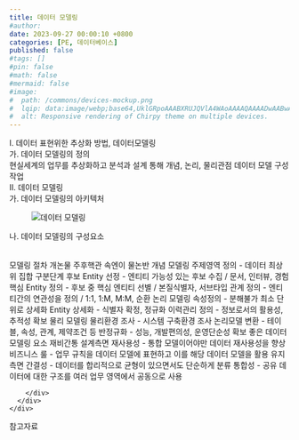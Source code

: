 ```yaml
---
title: 데이터 모델링
#author: 
date: 2023-09-27 00:00:10 +0800
categories: [PE, 데이터베이스]
published: false
#tags: []
#pin: false
#math: false
#mermaid: false
#image:
#  path: /commons/devices-mockup.png
#  lqip: data:image/webp;base64,UklGRpoAAABXRUJQVlA4WAoAAAAQAAAADwAABwAAQUxQSDIAAAARL0AmbZurmr57yyIiqE8oiG0bejIYEQTgqiDA9vqnsUSI6H+oAERp2HZ65qP/VIAWAFZQOCBCAAAA8AEAnQEqEAAIAAVAfCWkAALp8sF8rgRgAP7o9FDvMCkMde9PK7euH5M1m6VWoDXf2FkP3BqV0ZYbO6NA/VFIAAAA
#  alt: Responsive rendering of Chirpy theme on multiple devices.
---
```


<div class="post-wrap">
  <div class="para">
    <div class="para-title">
      I. 데이터 표현위한 추상화 방법, 데이터모델링
    </div>
    <div class="para-cntnt">
      <div class="para">
        <div class="para-title">
          가. 데이터 모델링의 정의
        </div>
        <div class="para-cntnt">
            현실세계의 업무를 추상화하고 분석과 설계 통해 개념, 논리, 물리관점 데이터 모델 구성작업
        </div>
      </div>
    </div>
  </div>
  
  <div class="para">
    <div class="para-title">
      II. 데이터 모델링
    </div>
    <div class="para-cntnt">
      <div class="para">
        <div class="para-title">
          가. 데이터 모델링의 아키텍처
        </div>
        <div class="para-cntnt">
          <figure class="post-figure">
            <img src="/assets/img/posts/데이터-모델링.png" alt="데이터 모델링">
<!--            <figcaption>Source: Unveiling the Metaverse: Exploring Emerging Trends, Multifaceted Perspectives, and Future Challenges</figcaption>-->
          </figure>
        </div>
      </div>
      <div class="para">
        <div class="para-title">
          나. 데이터 모델링의 구성요소
        </div>
        <div class="para-cntnt">
          <table class="post-table">
          </table>
          모델링 절차 개논물 주후핵관 속엔이 물논반
  개념 모델링
    주제영역 정의 - 데이터 최상위 집합 구분단계
    후보 Entity 선정 - 엔티티 가능성 있는 후보 수집 / 문서, 인터뷰, 경험
    핵심 Entity 정의 - 후보 중 핵심 엔티티 선별 / 본질식별자, 서브타입
    관계 정의 - 엔티티간의 연관성을 정의 / 1:1, 1:M, M:M, 순환
  논리 모델링
    속성정의 - 분해불가 최소 단위로 상세화
    Entity 상세화 - 식별자 확정, 정규화
    이력관리 정의 - 정보로서의 활용성, 추적성 확보
  물리 모델링
    물리환경 조사 - 시스템 구축환경 조사
    논리모델 변환 - 테이블, 속성, 관계, 제약조건 등
    반정규화 - 성능, 개발편의성, 운영단순성 확보
좋은 데이터모델링 요소 재비간통
  설계측면
    재사용성 - 통합 모델이어야만 데이터 재사용성을 향상
    비즈니스 룰 - 업무 규칙을 데이터 모델에 표현하고 이를 해당 데이터 모델을 활용
  유지측면
    간결성 - 데이터를 합리적으로 균형이 있으면서도 단순하게 분류
    통합성 - 공유 데이터에 대한 구조를 여러 업무 영역에서 공동으로 사용

        </div>
      </div>
    </div>
  </div>

  <div class="refr-wrap">
    <div class="refr-title">
        참고자료
    </div>
    <ol class="refr-list">
    <!--    <li>(나현식, 최대선) <a target="_blank" href="https://scienceon.kisti.re.kr/commons/util/originalView.do?cn=JAKO202225948430499&oCn=JAKO202225948430499&dbt=JAKO&journal=NJOU00291864">메타버스 보안 위협 요소 및 대응 방안 검토</a></li>-->
    <!--    <li>(M. Uddin, S. Manickam, H. Ullah, M. Obaidat and A. Dandoush) <a target="_blank" href="https://ieeexplore.ieee.org/abstract/document/10138386">Unveiling the Metaverse: Exploring Emerging Trends, Multifaceted Perspectives, and Future Challenges</a></li>-->
    </ol>
  </div>
</div>

